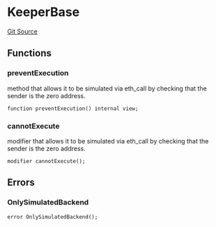 # KeeperBase
[Git Source](https://github.com/KlimaDAO/klimadao-solidity/blob/0daf6561853dcea28093c3f0ddf1098de21c5de2/src/integrations/sushixklima/keepers/KeeperBase.sol)


## Functions
### preventExecution

method that allows it to be simulated via eth_call by checking that
the sender is the zero address.


```solidity
function preventExecution() internal view;
```

### cannotExecute

modifier that allows it to be simulated via eth_call by checking
that the sender is the zero address.


```solidity
modifier cannotExecute();
```

## Errors
### OnlySimulatedBackend

```solidity
error OnlySimulatedBackend();
```

